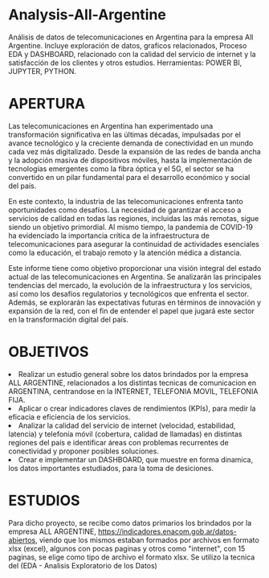 # Analysis-All-Argentine
Análisis de datos de telecomunicaciones en Argentina para la empresa All Argentine. Incluye exploración de datos, graficos relacionados, Proceso EDA y DASHBOARD, relacionado con la calidad del servicio de internet y la satisfacción de los clientes y otros estudios. Herramientas: POWER BI, JUPYTER, PYTHON.
# APERTURA
Las telecomunicaciones en Argentina han experimentado una transformación significativa en las últimas décadas, impulsadas por el avance tecnológico y la creciente demanda de conectividad en un mundo cada vez más digitalizado. Desde la expansión de las redes de banda ancha y la adopción masiva de dispositivos móviles, hasta la implementación de tecnologías emergentes como la fibra óptica y el 5G, el sector se ha convertido en un pilar fundamental para el desarrollo económico y social del país.

En este contexto, la industria de las telecomunicaciones enfrenta tanto oportunidades como desafíos. La necesidad de garantizar el acceso a servicios de calidad en todas las regiones, incluidas las más remotas, sigue siendo un objetivo primordial. Al mismo tiempo, la pandemia de COVID-19 ha evidenciado la importancia crítica de la infraestructura de telecomunicaciones para asegurar la continuidad de actividades esenciales como la educación, el trabajo remoto y la atención médica a distancia.

Este informe tiene como objetivo proporcionar una visión integral del estado actual de las telecomunicaciones en Argentina. Se analizarán las principales tendencias del mercado, la evolución de la infraestructura y los servicios, así como los desafíos regulatorios y tecnológicos que enfrenta el sector. Además, se explorarán las expectativas futuras en términos de innovación y expansión de la red, con el fin de entender el papel que jugará este sector en la transformación digital del país.
# OBJETIVOS
<li>Realizar un estudio general sobre los datos brindados por la empresa ALL ARGENTINE, relacionados a los distintas tecnicas de comunicacion en ARGENTINA, centrandose en la INTERNET, TELEFONIA MOVIL, TELEFONIA FIJA.</li>
<li>Aplicar o crear indicadores claves de rendimientos (KPIs), para medir la eficacia e eficiencia de los servicios.</li>
<li>Analizar la calidad del servicio de internet (velocidad, estabilidad, latencia) y telefonía móvil (cobertura, calidad de llamadas) en distintas regiones del país e
identificar áreas con problemas recurrentes de conectividad y proponer posibles soluciones.</li>
<li>Crear e implementar un DASHBOARD, que muestre en forma dinamica, los datos importantes estudiados, para la toma de desiciones.</li>

# ESTUDIOS
Para dicho proyecto, se recibe como datos primarios los brindados por la empresa ALL ARGENTINE, https://indicadores.enacom.gob.ar/datos-abiertos, viendo que los mismos estaban formados por archivos en formato xlsx (excel), algunos con pocas paginas y otros como "internet", con 15 paginas, se elige como tipo de archivo el formato xlsx.
Se utilizo la tecnica del (EDA - Analisis Exploratorio de los Datos) 
